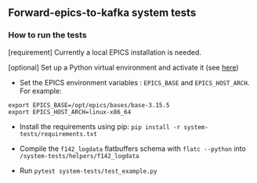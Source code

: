 ## Forward-epics-to-kafka system tests 

### How to run the tests

[requirement] Currently a local EPICS installation is needed.

[optional] Set up a Python virtual environment and activate it (see [here](https://virtualenv.pypa.io/en/stable/))

* Set the EPICS environment variables : `EPICS_BASE` and `EPICS_HOST_ARCH`. For example:
```
export EPICS_BASE=/opt/epics/bases/base-3.15.5
export EPICS_HOST_ARCH=linux-x86_64
```

* Install the requirements using pip: `pip install -r system-tests/requirements.txt`

* Compile the `f142_logdata` flatbuffers schema with `flatc --python` into `/system-tests/helpers/f142_logdata`

* Run `pytest system-tests/test_example.py`
